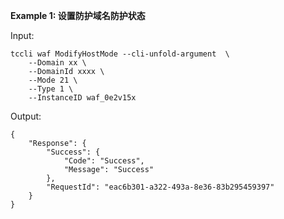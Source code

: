 **Example 1: 设置防护域名防护状态**



Input: 

```
tccli waf ModifyHostMode --cli-unfold-argument  \
    --Domain xx \
    --DomainId xxxx \
    --Mode 21 \
    --Type 1 \
    --InstanceID waf_0e2v15x
```

Output: 
```
{
    "Response": {
        "Success": {
            "Code": "Success",
            "Message": "Success"
        },
        "RequestId": "eac6b301-a322-493a-8e36-83b295459397"
    }
}
```

